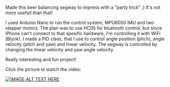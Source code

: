 Made this beer balancing segway to impress with a "party trick" ;) It's not more usefull than that!

I used Arduino Nano to run the control system, MPU6050 IMU and two stepper motors. 
The plan was to use HC05 for bluetooth control, but since iPhone can't connect to that spesific hardware, I'm controlling it with WiFi (Blynk).
I made a PID class, that I use to control angle position (pitch), angle velocity (pitch and yaw) and linear velocity. 
The segway is controlled by changing the linear velocity and yaw angle velocity.

Really interesting and fun project!

Click the picture to watch the video:

[![IMAGE ALT TEXT HERE](https://img.youtube.com/vi/URvtSx9A38s/0.jpg)](https://www.youtube.com/watch?v=URvtSx9A38s)
